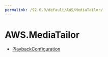 ```yaml
---
permalink: /92.0.0/default/AWS/MediaTailor/
---
```


# AWS.MediaTailor



* [PlaybackConfiguration](PlaybackConfiguration.md)